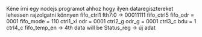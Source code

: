 Kéne írni egy nodejs programot ahhoz hogy ilyen dataregisztereket lehessen rajzolgatni könnyen 
fifo_ctrl1
  fth7:0 -> 00011111
fifo_ctrl5
  fifo_odr = 0001
  fifo_mode = 110
ctrl1_xl
  odr = 0001
ctrl2_g
  odr_g = 0001
ctrl3_c
  bdu = 1
ctrl4_c
  fifo_temp_en -> 4th data will be 
Status_reg -> új adat
